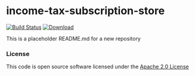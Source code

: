 # income-tax-subscription-store

[![Build Status](https://travis-ci.org/hmrc/income-tax-subscription-store.svg)](https://travis-ci.org/hmrc/income-tax-subscription-store) [ ![Download](https://api.bintray.com/packages/hmrc/releases/income-tax-subscription-store/images/download.svg) ](https://bintray.com/hmrc/releases/income-tax-subscription-store/_latestVersion)

This is a placeholder README.md for a new repository

### License

This code is open source software licensed under the [Apache 2.0 License]("http://www.apache.org/licenses/LICENSE-2.0.html")